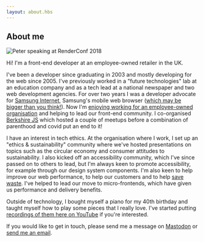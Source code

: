 ```yaml
---
layout: about.hbs
---
```


## About me

![Peter speaking at RenderConf 2018](/images/pages/about/peter-renderconf-2018.jpg)

Hi! I'm a front-end developer at an employee-owned retailer in the UK.

I've been a developer since graduating in 2003 and mostly developing for the web since 2005. I've previously worked in a "future technologies" lab at an education company and as a tech lead at a national newspaper and two web development agencies. For over two years I was a developer advocate for [Samsung Internet](https://samsunginter.net), Samsung's mobile web browser ([which may be bigger than you think!](https://medium.com/samsung-internet-dev/think-you-know-the-top-web-browsers-458a0a070175)). Now I'm [enjoying working for an employee-owned organisation](https://medium.com/john-lewis-software-engineering/5-reasons-i-love-being-a-software-developer-at-the-john-lewis-partnership-and-you-might-too-c0c0ec181efa) and helping to lead our front-end community. I co-organised [Berkshire JS](https://www.meetup.com/BerkshireJS) which hosted a couple of meetups before a combination of parenthood and covid put an end to it!

I have an interest in tech ethics. At the organisation where I work, I set up an "ethics &amp; sustainability" community where we've hosted presentations on topics such as the circular economy and consumer attitudes to sustainability. I also kicked off an accessibility community, which I've since passed on to others to lead, but I'm always keen to promote accessibility, for example through our design system components. I'm also keen to help improve our web performance, to help our customers and to help [save waste](https://alistapart.com/article/webwaste/). I've helped to lead our move to micro-frontends, which have given us performance and delivery benefits.

Outside of technology, I bought myself a piano for my 40th birthday and taught myself how to play some pieces that I really love. I've started putting [recordings of them here on YouTube](https://www.youtube.com/@PeterOShaughnessy/search?query=piano) if you're interested.

If you would like to get in touch, please send me a message on
[Mastodon](https://toot.cafe/@peter) or [send me an email](mailto:peteroshaughnessy+website@protonmail.com).

